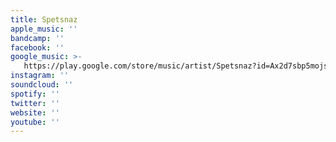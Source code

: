 ```yaml
---
title: Spetsnaz
apple_music: ''
bandcamp: ''
facebook: ''
google_music: >-
   https://play.google.com/store/music/artist/Spetsnaz?id=Ax2d7sbp5mojshsjyludkwydzwq
instagram: ''
soundcloud: ''
spotify: ''
twitter: ''
website: ''
youtube: ''
---
```

